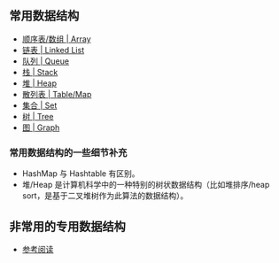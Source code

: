 ## 常用数据结构
  
- [顺序表/数组 | Array](https://github.com/yihaoye/data-structure-and-algorithm-study-notes/blob/master/Common%20Data%20Structure/README.md)
- [链表 | Linked List](https://github.com/yihaoye/data-structure-and-algorithm-study-notes/blob/master/Common%20Data%20Structure/README.md)
- [队列 | Queue](https://github.com/yihaoye/data-structure-and-algorithm-study-notes/blob/master/Common%20Data%20Structure/README.md)
- [栈 | Stack](https://github.com/yihaoye/data-structure-and-algorithm-study-notes/blob/master/Common%20Data%20Structure/README.md)
- [堆 | Heap](https://github.com/yihaoye/data-structure-and-algorithm-study-notes/blob/master/Common%20Data%20Structure/README.md)
- [散列表 | Table/Map](https://github.com/yihaoye/data-structure-and-algorithm-study-notes/blob/master/Common%20Data%20Structure/README.md)
- [集合 | Set](https://github.com/yihaoye/data-structure-and-algorithm-study-notes/blob/master/Common%20Data%20Structure/README.md)
- [树 | Tree](https://github.com/yihaoye/data-structure-and-algorithm-study-notes/blob/master/Common%20Data%20Structure/README.md)
- [图 | Graph](https://github.com/yihaoye/data-structure-and-algorithm-study-notes/blob/master/Common%20Data%20Structure/README.md)  
  
### 常用数据结构的一些细节补充
* HashMap 与 Hashtable 有区别。
* 堆/Heap 是计算机科学中的一种特别的树状数据结构（比如堆排序/heap sort，是基于二叉堆树作为此算法的数据结构）。  
  
  
  
## 非常用的专用数据结构
- [参考阅读](https://stackoverflow.com/questions/500607/what-are-the-lesser-known-but-useful-data-structures)
